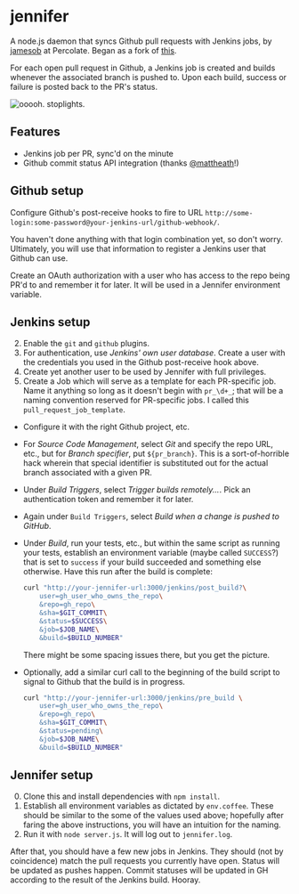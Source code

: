 # jennifer

A node.js daemon that syncs Github pull requests with Jenkins jobs, by
[jamesob](https://github.com/jamesob)
at Percolate.  Began as a fork of [this](https://gist.github.com/1911084).

For each open pull request in Github, a Jenkins job is created and builds
whenever the associated branch is pushed to. Upon each build, success or
failure is posted back to the PR's status.

![ooooh. stoplights.](https://github.com/percolate/jennifer/raw/master/public/assets/images/scshot.jpeg "Oooh. PR stoplights.")

## Features

- Jenkins job per PR, sync'd on the minute
- Github commit status API integration (thanks [@mattheath](https://github.com/mattheath)!)

## Github setup

Configure Github's post-receive hooks to fire to URL
`http://some-login:some-password@your-jenkins-url/github-webhook/`.

You haven't done anything with that login combination yet, so don't worry.
Ultimately, you will use that information to register a Jenkins user that
Github can use.

Create an OAuth authorization with a user who has access to the repo being
PR'd to and remember it for later. It will be used in a Jennifer environment
variable.

## Jenkins setup

2. Enable the `git` and `github` plugins.
1. For authentication, use *Jenkins' own user database*. Create a user with
  the credentials you used in the Github post-receive hook above.
3. Create yet another user to be used by Jennifer with full privileges.
3. Create a Job which will serve as a template for each PR-specific job. Name
  it anything so long as it doesn't begin with `pr_\d+_`; that will be a
  naming convention reserved for PR-specific jobs. I called this
  `pull_request_job_template`.
  * Configure it with the right Github project, etc.
  * For *Source Code Management*, select *Git* and specify the repo URL, etc.,
    but for *Branch specifier*, put `${pr_branch}`. This is a sort-of-horrible
    hack wherein that special identifier is substituted out for the actual
    branch associated with a given PR.
  * Under *Build Triggers*, select *Trigger builds remotely...*. Pick an
    authentication token and remember it for later.
  * Again under `Build Triggers`, select *Build when a change is pushed to
    GitHub*.
  * Under *Build*, run your tests, etc., but within the same script as running
    your tests, establish an environment variable (maybe called `SUCCESS`?)
    that is set to `success` if your build succeeded and something else
    otherwise. Have this run after the build is complete:

    ```sh
    curl "http://your-jennifer-url:3000/jenkins/post_build?\
        user=gh_user_who_owns_the_repo\
        &repo=gh_repo\
        &sha=$GIT_COMMIT\
        &status=$SUCCESS\
        &job=$JOB_NAME\
        &build=$BUILD_NUMBER"
    ```

    There might be some spacing issues there, but you get the picture.
  * Optionally, add a similar curl call to the beginning of the build script
    to signal to Github that the build is in progress.

    ```sh
    curl "http://your-jennifer-url:3000/jenkins/pre_build \
        user=gh_user_who_owns_the_repo\
        &repo=gh_repo\
        &sha=$GIT_COMMIT\
        &status=pending\
        &job=$JOB_NAME\
        &build=$BUILD_NUMBER"
    ```

## Jennifer setup

0. Clone this and install dependencies with `npm install`.
1. Establish all environment variables as dictated by `env.coffee`.
  These should be similar to the some of the values used above; hopefully after
  faring the above instructions, you will have an intuition for the naming.
2. Run it with `node server.js`. It will log out to `jennifer.log`.

After that, you should have a few new jobs in Jenkins. They should (not by
coincidence) match the pull requests you currently have open. Status will be
updated as pushes happen. Commit statuses will be updated in GH according
to the result of the Jenkins build. Hooray.
